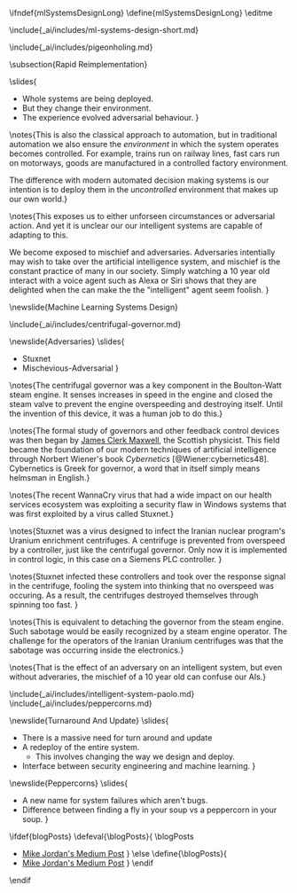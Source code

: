 \ifndef{mlSystemsDesignLong}
\define{mlSystemsDesignLong}
\editme

\include{_ai/includes/ml-systems-design-short.md}

\include{_ai/includes/pigeonholing.md}

\subsection{Rapid Reimplementation}

\slides{
* Whole systems are being deployed.
* But they change their environment.
* The experience evolved adversarial behaviour.
}

\notes{This is also the classical approach to automation, but in traditional automation we also ensure the *environment* in which the system operates becomes controlled. For example, trains run on railway lines, fast cars run on motorways, goods are manufactured in a controlled factory environment. 

The difference with modern automated decision making systems is our intention is to deploy them in the *uncontrolled* environment that makes up our own world.}

\notes{This exposes us to either unforseen circumstances or adversarial action. And yet it is unclear our our intelligent systems are capable of adapting to this.

We become exposed to mischief and adversaries. Adversaries intentially may wish to take over the artificial intelligence system, and mischief is the constant practice of many in our society. Simply watching a 10 year old interact with a voice agent such as Alexa or Siri shows that they are delighted when the can make the the "intelligent" agent seem foolish. }

\newslide{Machine Learning Systems Design}

\include{_ai/includes/centrifugal-governor.md}

\newslide{Adversaries}
\slides{
* Stuxnet
* Mischevious-Adversarial
}

\notes{The centrifugal governor was a key component in the Boulton-Watt steam engine. It senses increases in speed in the engine and closed the steam valve to prevent the engine overspeeding and destroying itself. Until the invention of this device, it was a human job to do this.}

\notes{The formal study of governors and other feedback control devices was then began by [James Clerk Maxwell](https://en.wikipedia.org/wiki/James_Clerk_Maxwell), the Scottish physicist. This field became the foundation of our modern techniques of artificial intelligence through Norbert Wiener's book *Cybernetics* [@Wiener:cybernetics48]. Cybernetics is Greek for governor, a word that in itself simply means helmsman in English.}

\notes{The recent WannaCry virus that had a wide impact on our health services ecosystem was exploiting a security flaw in Windows systems that was first exploited by a virus called Stuxnet.}

\notes{Stuxnet was a virus designed to infect the Iranian nuclear program's Uranium enrichment centrifuges. A centrifuge is prevented from overspeed by a controller, just like the centrifugal governor. Only now it is implemented in control logic, in this case on a Siemens PLC controller. }

\notes{Stuxnet infected these controllers and took over the response signal in the centrifuge, fooling the system into thinking that no overspeed was occuring. As a result, the centrifuges destroyed themselves through spinning too fast. }

\notes{This is equivalent to detaching the governor from the steam engine. Such sabotage would be easily recognized by a steam engine operator. The challenge for the operators of the Iranian Uranium centrifuges was that the sabotage was occurring inside the electronics.}

\notes{That is the effect of an adversary on an intelligent system, but even without adveraries, the mischief of a 10 year old can confuse our AIs.}


\include{_ai/includes/intelligent-system-paolo.md}
\include{_ai/includes/peppercorns.md}


\newslide{Turnaround And Update}
\slides{
* There is a massive need for turn around and update
* A redeploy of the entire system.
    * This involves changing the way we design and deploy.
* Interface between security engineering and machine learning.
}

\newslide{Peppercorns}
\slides{
* A new name for system failures which aren't bugs.
* Difference between finding a fly in your soup vs a peppercorn in your soup. 
}

\ifdef{blogPosts}
\defeval{\blogPosts}{
\blogPosts
* [Mike Jordan's Medium Post](https://medium.com/@mijordan3/artificial-intelligence-the-revolution-hasnt-happened-yet-5e1d5812e1e7)
}
\else
\define{\blogPosts}{
* [Mike Jordan's Medium Post](https://medium.com/@mijordan3/artificial-intelligence-the-revolution-hasnt-happened-yet-5e1d5812e1e7)
}
\endif


\endif
